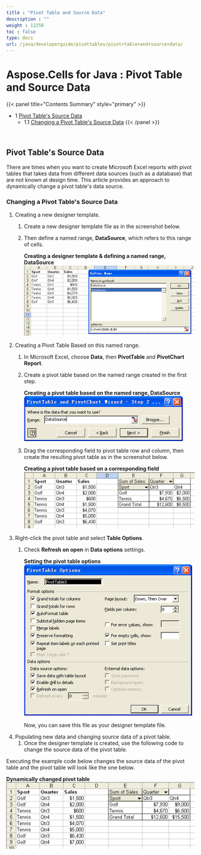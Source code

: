 ```yaml
---
title : "Pivot Table and Source Data" 
description : "" 
weight : 12250 
toc : false
type: docs
url: /java/developerguide/pivottables/pivot+table+and+source+data/
---
```


# Aspose.Cells for Java : Pivot Table and Source Data



{{< panel title="Contents Summary" style="primary" >}}
*   1 [Pivot Table's Source Data](#pivot-table's-source-data)
    *   1.1 [Changing a Pivot Table's Source Data](#changing-a-pivot-table's-source-data)
{{< /panel >}}
 

 

## Pivot Table's Source Data

There are times when you want to create Microsoft Excel reports with pivot tables that takes data from different data sources (such as a database) that are not known at design time. This article provides an approach to dynamically change a pivot table's data source.

### Changing a Pivot Table's Source Data

1.  Creating a new designer template.
    1.  Create a new designer template file as in the screenshot below.
    2.  Then define a named range, **DataSource**, which refers to this range of cells.  
          
        **Creating a designer template & defining a named range, DataSource**  
        ![image](5472404.png)
2.  Creating a Pivot Table Based on this named range.
    1.  In Microsoft Excel, choose **Data**, then **PivotTable** and **PivotChart Report**.
    2.  Create a pivot table based on the named range created in the first step.  
          
        **Creating a pivot table based on the named range, DataSource**  
        ![image](5472416.png)
    3.  Drag the corresponding field to pivot table row and column, then create the resulting pivot table as in the screenshot below.  
          
        **Creating a pivot table based on a corresponding field**  
        ![image](5472415.png)
3.  Right-click the pivot table and select **Table Options**.
    1.  Check **Refresh on open** in **Data options** settings.  
          
        **Setting the pivot table options**  
        ![image](5472414.png)  
          
        Now, you can save this file as your designer template file.
4.  Populating new data and changing source data of a pivot table.
    1.  Once the designer template is created, use the following code to change the source data of the pivot table.

Executing the example code below changes the source data of the pivot table and the pivot table will look like the one below.

**Dynamically changed pivot table**  
![image](5472413.png)


